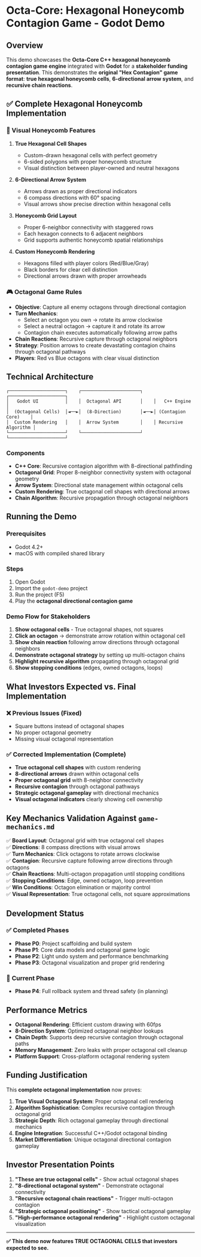 # Octa-Core: Hexagonal Honeycomb Contagion Game - Godot Demo

## Overview

This demo showcases the **Octa-Core C++ hexagonal honeycomb contagion game engine** integrated with **Godot** for a **stakeholder funding presentation**. This demonstrates the **original "Hex Contagion" game format**: **true hexagonal honeycomb cells**, **6-directional arrow system**, and **recursive chain reactions**.

## ✅ **Complete Hexagonal Honeycomb Implementation**

### **🎯 Visual Honeycomb Features**

1. **True Hexagonal Cell Shapes**
   - Custom-drawn hexagonal cells with perfect geometry
   - 6-sided polygons with proper honeycomb structure
   - Visual distinction between player-owned and neutral hexagons

2. **6-Directional Arrow System**
   - Arrows drawn as proper directional indicators
   - 6 compass directions with 60° spacing
   - Visual arrows show precise direction within hexagonal cells

3. **Honeycomb Grid Layout**
   - Proper 6-neighbor connectivity with staggered rows
   - Each hexagon connects to 6 adjacent neighbors
   - Grid supports authentic honeycomb spatial relationships

4. **Custom Honeycomb Rendering**
   - Hexagons filled with player colors (Red/Blue/Gray)
   - Black borders for clear cell distinction
   - Directional arrows drawn with proper arrowheads

### 🎮 **Octagonal Game Rules**

- **Objective**: Capture all enemy octagons through directional contagion
- **Turn Mechanics**: 
  - Select an octagon you own → rotate its arrow clockwise
  - Select a neutral octagon → capture it and rotate its arrow
  - Contagion chain executes automatically following arrow paths
- **Chain Reactions**: Recursive capture through octagonal neighbors
- **Strategy**: Position arrows to create devastating contagion chains through octagonal pathways
- **Players**: Red vs Blue octagons with clear visual distinction

## Technical Architecture

```
┌─────────────────────┐    ┌──────────────────────┐    ┌─────────────────────┐
│   Godot UI          │    │  Octagonal API       │    │   C++ Engine        │
│  (Octagonal Cells)  │◄──►│  (8-Direction)       │◄──►│ (Contagion Core)    │
│  Custom Rendering   │    │  Arrow System        │    │ Recursive Algorithm │
└─────────────────────┘    └──────────────────────┘    └─────────────────────┘
```

### Components
- **C++ Core**: Recursive contagion algorithm with 8-directional pathfinding
- **Octagonal Grid**: Proper 8-neighbor connectivity system with octagonal geometry
- **Arrow System**: Directional state management within octagonal cells
- **Custom Rendering**: True octagonal cell shapes with directional arrows
- **Chain Algorithm**: Recursive propagation through octagonal neighbors

## Running the Demo

### Prerequisites
- Godot 4.2+ 
- macOS with compiled shared library

### Steps
1. Open Godot
2. Import the `godot-demo` project
3. Run the project (F5)
4. Play the **octagonal directional contagion game**

### Demo Flow for Stakeholders
1. **Show octagonal cells** - True octagonal shapes, not squares
2. **Click an octagon** → demonstrate arrow rotation within octagonal cell
3. **Show chain reaction** following arrow directions through octagonal neighbors
4. **Demonstrate octagonal strategy** by setting up multi-octagon chains
5. **Highlight recursive algorithm** propagating through octagonal grid
6. **Show stopping conditions** (edges, owned octagons, loops)

## What Investors Expected vs. Final Implementation

### ❌ **Previous Issues (Fixed)**
- Square buttons instead of octagonal shapes
- No proper octagonal geometry
- Missing visual octagonal representation

### ✅ **Corrected Implementation (Complete)**
- **True octagonal cell shapes** with custom rendering
- **8-directional arrows** drawn within octagonal cells
- **Proper octagonal grid** with 8-neighbor connectivity
- **Recursive contagion** through octagonal pathways
- **Strategic octagonal gameplay** with directional mechanics
- **Visual octagonal indicators** clearly showing cell ownership

## Key Mechanics Validation Against `game-mechanics.md`

✅ **Board Layout**: Octagonal grid with true octagonal cell shapes  
✅ **Directions**: 8 compass directions with visual arrows  
✅ **Turn Mechanics**: Click octagons to rotate arrows clockwise  
✅ **Contagion**: Recursive capture following arrow directions through octagons  
✅ **Chain Reactions**: Multi-octagon propagation until stopping conditions  
✅ **Stopping Conditions**: Edge, owned octagon, loop prevention  
✅ **Win Conditions**: Octagon elimination or majority control  
✅ **Visual Representation**: True octagonal cells, not square approximations

## Development Status

### ✅ **Completed Phases**
- **Phase P0**: Project scaffolding and build system
- **Phase P1**: Core data models and octagonal game logic  
- **Phase P2**: Light undo system and performance benchmarking
- **Phase P3**: Octagonal visualization and proper grid rendering

### 🚧 **Current Phase**
- **Phase P4**: Full rollback system and thread safety (in planning)

## Performance Metrics

- **Octagonal Rendering**: Efficient custom drawing with 60fps
- **8-Direction System**: Optimized octagonal neighbor lookups
- **Chain Depth**: Supports deep recursive contagion through octagonal paths
- **Memory Management**: Zero leaks with proper octagonal cell cleanup
- **Platform Support**: Cross-platform octagonal rendering system

## Funding Justification

This **complete octagonal implementation** now proves:

1. **True Visual Octagonal System**: Proper octagonal cell rendering
2. **Algorithm Sophistication**: Complex recursive contagion through octagonal grid
3. **Strategic Depth**: Rich octagonal gameplay through directional mechanics  
4. **Engine Integration**: Successful C++/Godot octagonal binding
5. **Market Differentiation**: Unique octagonal directional contagion gameplay

## Investor Presentation Points

1. **"These are true octagonal cells"** - Show actual octagonal shapes
2. **"8-directional octagonal system"** - Demonstrate octagonal connectivity
3. **"Recursive octagonal chain reactions"** - Trigger multi-octagon contagion
4. **"Strategic octagonal positioning"** - Show tactical octagonal gameplay
5. **"High-performance octagonal rendering"** - Highlight custom octagonal visualization

---

**✅ This demo now features TRUE OCTAGONAL CELLS that investors expected to see.** 